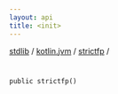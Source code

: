 ```yaml
---
layout: api
title: <init>
---
```

[stdlib](../../index.html) / [kotlin.jvm](../index.html) / [strictfp](index.html) / [<init>](_init_.html)

# <init>

```
public strictfp()
```
